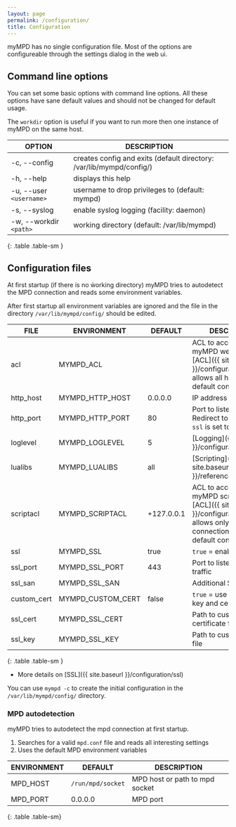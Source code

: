 ```yaml
---
layout: page
permalink: /configuration/
title: Configuration
---
```


myMPD has no single configuration file. Most of the options are configureable through the settings dialog in the web ui.

## Command line options

You can set some basic options with command line options. All these options have sane default values and should not be changed for default usage.

The `workdir` option is useful if you want to run more then one instance of myMPD on the same host.

| OPTION | DESCRIPTION |
| ------ | ----------- |
| -c, --config | creates config and exits (default directory: /var/lib/mympd/config/) |
| -h, --help | displays this help |
| -u, --user `<username>`| username to drop privileges to (default: mympd) |
| -s, --syslog | enable syslog logging (facility: daemon) |
| -w, --workdir `<path>` | working directory (default: /var/lib/mympd) |
{: .table .table-sm }

## Configuration files

At first startup (if there is no ẁorking directory) myMPD tries to autodetect the MPD connection and reads some environment variables.

After first startup all environment variables are ignored and the file in the directory `/var/lib/mympd/config/` should be edited.

| FILE | ENVIRONMENT | DEFAULT | DESCRIPTION |
| ---- | ----------- | ------- | ----------- |
| acl | MYMPD_ACL | | ACL to access the myMPD webserver: [ACL]({{ site.baseurl }}/configuration/acl), allows all hosts in the default configuration |
| http_host | MYMPD_HTTP_HOST | 0.0.0.0 | IP address to listen on |
| http_port | MYMPD_HTTP_PORT | 80 | Port to listen on. Redirect to `ssl_port` if `ssl` is set to `true` |
| loglevel | MYMPD_LOGLEVEL | 5 | [Logging]({{ site.baseurl }}/configuration/logging) |
| lualibs | MYMPD_LUALIBS | all | [Scripting]({{ site.baseurl }}/references/scripting) |
| scriptacl | MYMPD_SCRIPTACL | +127.0.0.1 | ACL to access the myMPD script backend: [ACL]({{ site.baseurl }}/configuration/acl), allows only local connections in the default configuration |
| ssl | MYMPD_SSL | true | `true` = enables ssl |
| ssl_port | MYMPD_SSL_PORT | 443 | Port to listen to https traffic |
| ssl_san | MYMPD_SSL_SAN | | Additional SAN |
| custom_cert | MYMPD_CUSTOM_CERT | false | `true` = use custom ssl key and certificate |
| ssl_cert | MYMPD_SSL_CERT | | Path to custom ssl certificate file |
| ssl_key | MYMPD_SSL_KEY | | Path to custom ssl key file |
{: .table .table-sm }

- More details on [SSL]({{ site.baseurl }}/configuration/ssl)

You can use `mympd -c` to create the initial configuration in the `/var/lib/mympd/config/` directory.

### MPD autodetection

myMPD tries to autodetect the mpd connection at first startup.

1. Searches for a valid `mpd.conf` file and reads all interesting settings
2. Uses the default MPD environment variables

| ENVIRONMENT | DEFAULT | DESCRIPTION |
| ----------- | ------- | ----------- |
| MPD_HOST | `/run/mpd/socket` | MPD host or path to mpd socket |
| MPD_PORT | 0.0.0.0 | MPD port |
{: .table .table-sm}
